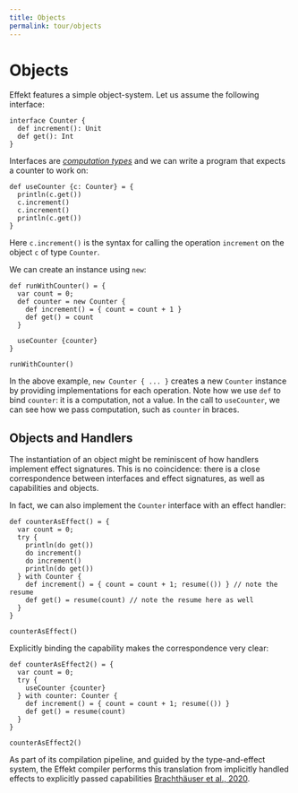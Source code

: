 ```yaml
---
title: Objects
permalink: tour/objects
---
```


# Objects

Effekt features a simple object-system. Let us assume the following interface:

```
interface Counter {
  def increment(): Unit
  def get(): Int
}
```

Interfaces are [_computation types_](./computation) and we can write a program that expects a counter to work on:

```
def useCounter {c: Counter} = {
  println(c.get())
  c.increment()
  c.increment()
  println(c.get())
}
```
Here `c.increment()` is the syntax for calling the operation `increment` on the object `c` of type `Counter`.

We can create an instance using `new`:
```
def runWithCounter() = {
  var count = 0;
  def counter = new Counter {
    def increment() = { count = count + 1 }
    def get() = count
  }

  useCounter {counter}
}
```
```effekt:repl
runWithCounter()
```
In the above example, `new Counter { ... }` creates a new `Counter` instance by providing implementations for each operation. Note how we use `def` to bind `counter`: it is a computation, not a value.
In the call to `useCounter`, we can see how we pass computation, such as `counter` in braces.

## Objects and Handlers
The instantiation of an object might be reminiscent of how handlers implement effect signatures.
This is no coincidence: there is a close correspondence between interfaces and effect signatures, as well as capabilities and objects.

In fact, we can also implement the `Counter` interface with an effect handler:

```
def counterAsEffect() = {
  var count = 0;
  try {
    println(do get())
    do increment()
    do increment()
    println(do get())
  } with Counter {
    def increment() = { count = count + 1; resume(()) } // note the resume
    def get() = resume(count) // note the resume here as well
  }
}
```
```effekt:repl
counterAsEffect()
```
Explicitly binding the capability makes the correspondence very clear:

```
def counterAsEffect2() = {
  var count = 0;
  try {
    useCounter {counter}
  } with counter: Counter {
    def increment() = { count = count + 1; resume(()) }
    def get() = resume(count)
  }
}
```

```effekt:repl
counterAsEffect2()
```
As part of its compilation pipeline, and guided by the type-and-effect system,
the Effekt compiler performs this translation from implicitly handled effects to explicitly passed capabilities [Brachthäuser et al., 2020](https://doi.org/10.1145/3428194).
